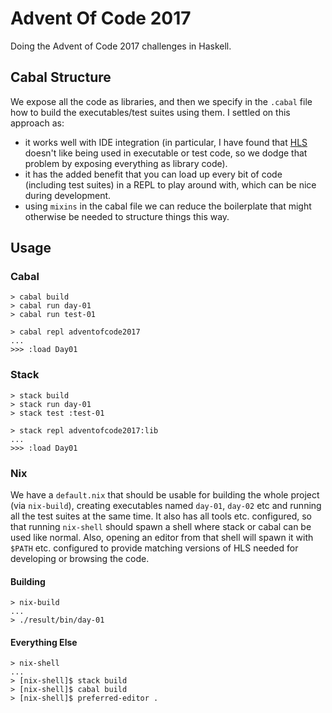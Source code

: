 # Advent Of Code 2017

Doing the Advent of Code 2017 challenges in Haskell.

## Cabal Structure

We expose all the code as libraries, and then we specify in the `.cabal` file
how to build the executables/test suites using them. I settled on this
approach as:

- it works well with IDE integration (in particular, I have found that
  [HLS][hls] doesn't like being used in executable or test code, so we dodge
  that problem by exposing everything as library code).
- it has the added benefit that you can load up every bit of code (including
  test suites) in a REPL to play around with, which can be nice during
  development.
- using `mixins` in the cabal file we can reduce the boilerplate that might
  otherwise be needed to structure things this way.

## Usage

### Cabal

```shell
> cabal build
> cabal run day-01
> cabal run test-01
```

```shell
> cabal repl adventofcode2017
...
>>> :load Day01
```

### Stack

```shell
> stack build
> stack run day-01
> stack test :test-01
```

```shell
> stack repl adventofcode2017:lib
...
>>> :load Day01
```

### Nix

We have a `default.nix` that should be usable for building the whole project
(via `nix-build`), creating executables named `day-01`, `day-02` etc and
running all the test suites at the same time. It also has all tools etc.
configured, so that running `nix-shell` should spawn a shell where stack or
cabal can be used like normal. Also, opening an editor from that shell will
spawn it with `$PATH` etc. configured to provide matching versions of HLS
needed for developing or browsing the code.

#### Building

```shell
> nix-build
...
> ./result/bin/day-01
```

#### Everything Else

```shell
> nix-shell
...
> [nix-shell]$ stack build
> [nix-shell]$ cabal build
> [nix-shell]$ preferred-editor .
```

[hls]: https://github.com/haskell/haskell-language-server
